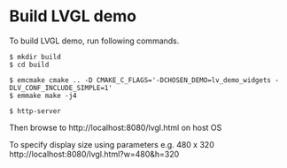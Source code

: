 # Build LVGL demo
To build LVGL demo, run following commands.

    $ mkdir build
    $ cd build
    
    $ emcmake cmake .. -D CMAKE_C_FLAGS='-DCHOSEN_DEMO=lv_demo_widgets -DLV_CONF_INCLUDE_SIMPLE=1'
    $ emmake make -j4

    $ http-server

Then browse to http://localhost:8080/lvgl.html on host OS

To specify display size using parameters e.g. 480 x 320
http://localhost:8080/lvgl.html?w=480&h=320
